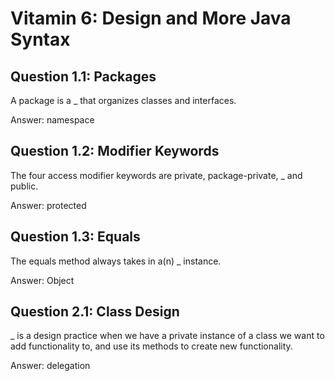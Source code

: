 # Vitamin 6: Design and More Java Syntax

## Question 1.1: Packages

A package is a _ that organizes classes and interfaces.

Answer: namespace

## Question 1.2: Modifier Keywords

The four access modifier keywords are private, package-private, _ and public.

Answer: protected

## Question 1.3: Equals

The equals method always takes in a(n) _ instance.

Answer: Object

## Question 2.1: Class Design

_ is a design practice when we have a private instance of a class we want to add functionality to, and use its methods to create new functionality.

Answer: delegation
